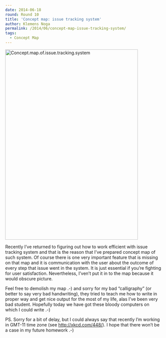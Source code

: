 ```yaml
---
date: 2014-06-18
round: Round 10
title: 'Concept map: issue tracking system'
author: Klemens Noga
permalink: /2014/06/concept-map-issue-tracking-system/
tags:
  - Concept Map
---
```

[<img class="alignnone  wp-image-7748" alt="Concept.map.of.issue.tracking.system" src="http://files.software-carpentry.org/training-course/2014/06/Concept.map_.of_.issue_.tracking.system-716x1024.jpg" width="424" height="607" />][1]

Recently I&#8217;ve returned to figuring out how to work efficient with issue tracking system and that is the reason that I&#8217;ve prepared concept map of such system. Of course there is one very important feature that is missing on that map and it is communication with the user about the outcome of every step that issue went in the system. It is just essential if you&#8217;re fighting for user satisfaction. Nevertheless, I&#8217;ven&#8217;t put it in to the map because it would obscure picture.

Feel free to demolish my map .-) and sorry for my bad &#8220;calligraphy&#8221; (or better to say very bad handwriting), they tried to teach me how to write in proper way and get nice output for the most of my life, alas I&#8217;ve been very bad student. Hopefully today we have got these bloody computers on which I could write .-)

PS. Sorry for a bit of delay, but I could always say that recently I&#8217;m working in GMT-11 time zone (see http://xkcd.com/448/). I hope that there won&#8217;t be a case in my future homework .-)

 [1]: http://files.software-carpentry.org/training-course/2014/06/Concept.map_.of_.issue_.tracking.system.jpg

